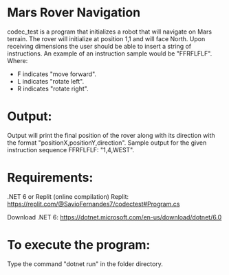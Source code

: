 # Mars Rover Navigation 
 codec_test is a program that initializes a robot that will navigate on Mars terrain.
 The rover will initialize at position 1,1 and will face North.
 Upon receiving dimensions the user should be able to insert a string of instructions.
 An example of an instruction sample would be "FFRFLFLF". Where: 
 - F indicates "move forward".
 - L indicates "rotate left".
 - R indicates "rotate right".

# Output:
 Output will print the final position of the rover along with its direction with the format "positionX,positionY,direction".
 Sample output for the given instruction sequence FFRFLFLF: "1,4,WEST".

# Requirements:
 .NET 6 or Replit (online compilation)
 Replit:
 https://replit.com/@SavioFernandes7/codectest#Program.cs
 
 Download .NET 6:
 https://dotnet.microsoft.com/en-us/download/dotnet/6.0

# To execute the program:
 Type the command "dotnet run" in the folder directory.
